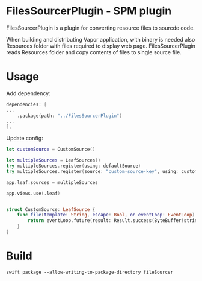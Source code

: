 # FilesSourcerPlugin - SPM plugin

FilesSourcerPlugin is a plugin for converting resource files to sourcde code. 

When building and distributing Vapor application, with binary is needed also Resources folder with files required to display web page.
FilesSourcerPlugin reads Resources folder and copy contents of files to single source file.

# Usage

Add dependency:

```swift
dependencies: [
...
    .package(path: "../FilesSourcerPlugin")
...
],
```

Update config:
```swift
let customSource = CustomSource()

let multipleSources = LeafSources()
try multipleSources.register(using: defaultSource)
try multipleSources.register(source: "custom-source-key", using: customSource)

app.leaf.sources = multipleSources

app.views.use(.leaf)


struct CustomSource: LeafSource {
    func file(template: String, escape: Bool, on eventLoop: EventLoop) -> EventLoopFuture<ByteBuffer> {
        return eventLoop.future(result: Result.success(ByteBuffer(string: Files.index)))
    }
}
```

# Build

```shell
swift package --allow-writing-to-package-directory fileSourcer
```
